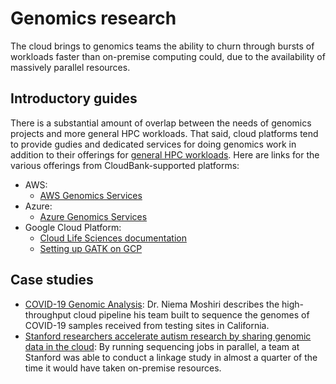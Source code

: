 # Genomics research

The cloud brings to genomics teams the ability to churn through bursts of workloads faster than on-premise computing could, due to the availability of massively parallel resources.


## Introductory guides

There is a substantial amount of overlap between the needs of genomics projects and more general HPC workloads. That said, cloud platforms tend to provide gudies and dedicated services for doing genomics work in addition to their offerings for [general HPC workloads](../hpc). Here are links for the various offerings from CloudBank-supported platforms:

- AWS:
    - [AWS Genomics Services](https://aws.amazon.com/health/genomics/)
- Azure:
    - [Azure Genomics Services](https://azure.microsoft.com/en-us/services/genomics/)
- Google Cloud Platform:
    - [Cloud Life Sciences documentation](https://cloud.google.com/life-sciences/docs)
    - [Setting up GATK on GCP](https://cloud.google.com/life-sciences/docs/tutorials/gatk)


## Case studies

- [COVID-19 Genomic Analysis](https://www.cloudbank.org/training/rroccet21-covid-19-genomic-analysis): Dr. Niema Moshiri describes the high-throughput cloud pipeline his team built to sequence the genomes of COVID-19 samples received from testing sites in California.
- [Stanford researchers accelerate autism research by sharing genomic data in the cloud](https://www.cloudbank.org/training/use-case/aws-open-data-stanford-researchers-accelerate-autism-research-sharing-genomic-data-cloud): By running sequencing jobs in parallel, a team at Stanford was able to conduct a linkage study in almost a quarter of the time it would have taken on-premise resources.
